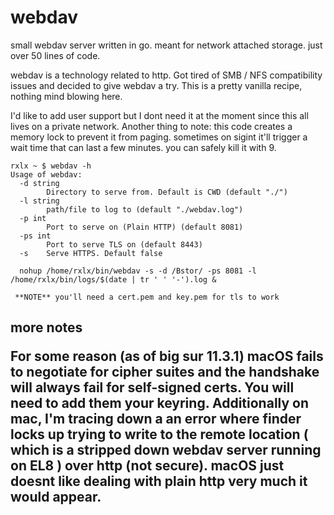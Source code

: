 # webdav
small webdav server written in go. meant for network attached storage. just over 50 lines of code.

webdav is a technology related to http. Got tired of SMB / NFS compatibility issues and decided to give webdav a try. This is a pretty vanilla recipe, nothing mind blowing here.

I'd like to add user support but I dont need it at the moment since this all lives on a private network. Another thing to note: this code creates a memory lock to prevent it from paging. sometimes on sigint it'll trigger a wait time that can last a few minutes. you can safely kill it with 9.

```
rxlx ~ $ webdav -h
Usage of webdav:
  -d string
    	Directory to serve from. Default is CWD (default "./")
  -l string
    	path/file to log to (default "./webdav.log")
  -p int
    	Port to serve on (Plain HTTP) (default 8081)
  -ps int
    	Port to serve TLS on (default 8443)
  -s	Serve HTTPS. Default false
  
  nohup /home/rxlx/bin/webdav -s -d /Bstor/ -ps 8081 -l /home/rxlx/bin/logs/$(date | tr ' ' '-').log &
  
 **NOTE** you'll need a cert.pem and key.pem for tls to work
```

<h2>more notes

For some reason (as of big sur 11.3.1) macOS fails to negotiate for cipher suites and the handshake will always fail for self-signed certs. You will need to add them your keyring. **Additionally** on mac, I'm tracing down a an error where finder locks up trying to write to the remote location ( which is a stripped down webdav server running on EL8 ) over http (not secure). macOS just doesnt like dealing with plain http very much it would appear.
